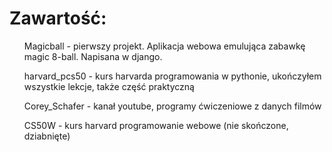 <h1> Zawartość: </h1>
<ul> Magicball - pierwszy projekt. Aplikacja webowa emulująca zabawkę magic 8-ball. Napisana w django. </ul>
<ul> harvard_pcs50 - kurs harvarda programowania w pythonie, ukończyłem wszystkie lekcje, także część praktyczną</ul>
<ul> Corey_Schafer - kanał youtube, programy ćwiczeniowe z danych filmów </ul>
<ul> CS50W - kurs harvard programowanie webowe (nie skończone, dziabnięte) </ul>


